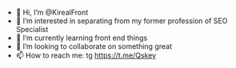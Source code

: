 - 👋 Hi, I’m @KirealFront
- 👀 I’m interested in separating from my former profession of SEO Specialist
- 🌱 I’m currently learning front end things
- 💞️ I’m looking to collaborate on something great
- 📫 How to reach me: tg https://t.me/Qskey

<!---
KirealFront/KirealFront is a ✨ special ✨ repository because its `README.md` (this file) appears on your GitHub profile.
You can click the Preview link to take a look at your changes.
--->
